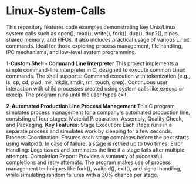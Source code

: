 # Linux-System-Calls
This repository features code examples demonstrating key Unix/Linux system calls such as open(), read(), write(), fork(), dup(), dup2(), pipes, shared memory, and FIFOs. It also includes practical usage of various Linux commands. Ideal for those exploring process management, file handling, IPC mechanisms, and low-level system programming.

1-**Custom Shell - Command Line Interpreter**
This project implements a simple command-line interpreter in C, designed to execute common Linux commands. The shell supports:
Command execution with tokenization (e.g., ls, cp, cd, pwd, mv, mkdir, rmdir, rm, touch, grep).
Continuous user interaction with child processes created using system calls like execvp or execlp.
The program runs until the user types exit.

**2-Automated Production Line Process Management**
This C program simulates process management for a company's automated production line, consisting of four stages: Material Preparation, Assembly, Quality Check, and Packaging.
**Key Features**:
Stage Execution: Each stage runs in a separate process and simulates work by sleeping for a few seconds.
Process Coordination: Ensures each stage completes before the next starts using waitpid(). In case of failure, a stage is retried up to two times.
Error Handling: Logs issues and terminates the line if a stage fails after multiple attempts.
Completion Report: Provides a summary of successful completions and retry attempts.
The program makes use of process management techniques like fork(), waitpid(), exit(), and signal handling, while simulating random failures with a 30% chance per stage.



